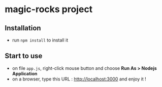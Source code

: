 # magic-rocks project

## Installation

* run ` npm install ` to install it

## Start to use

* on file ` app.js `, right-click mouse button and choose **Run As > Nodejs Application**
* on a browser, type this URL : [http://localhost:3000](http://localhost:3000) and enjoy it !